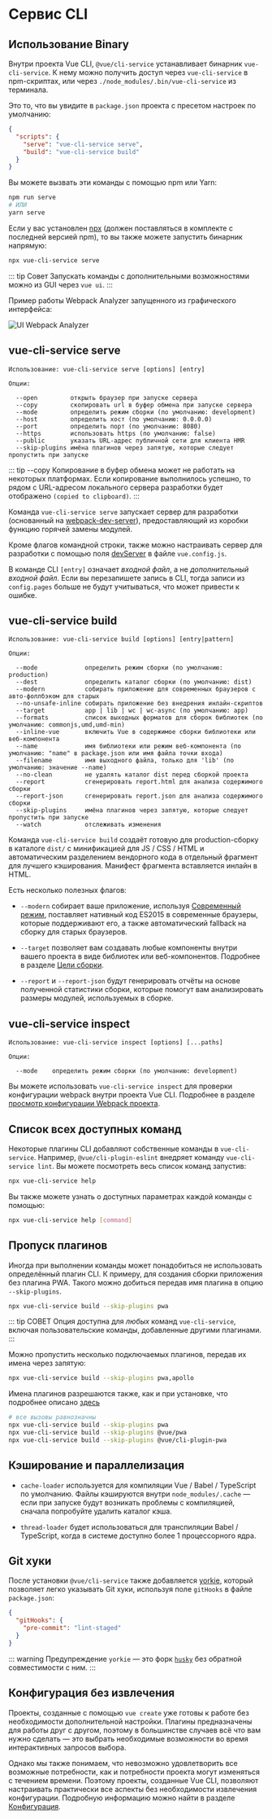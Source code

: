 # Сервис CLI

## Использование Binary

Внутри проекта Vue CLI, `@vue/cli-service` устанавливает бинарник `vue-cli-service`. К нему можно получить доступ через `vue-cli-service` в npm-скриптах, или через `./node_modules/.bin/vue-cli-service` из терминала.

Это то, что вы увидите в `package.json` проекта с пресетом настроек по умолчанию:

```json
{
  "scripts": {
    "serve": "vue-cli-service serve",
    "build": "vue-cli-service build"
  }
}
```

Вы можете вызвать эти команды с помощью npm или Yarn:

```bash
npm run serve
# ИЛИ
yarn serve
```

Если у вас установлен [npx](https://github.com/npm/npx) (должен поставляться в комплекте с последней версией npm), то вы также можете запустить бинарник напрямую:

```bash
npx vue-cli-service serve
```

::: tip Совет
Запускать команды с дополнительными возможностями можно из GUI через `vue ui`.
:::

Пример работы Webpack Analyzer запущенного из графического интерфейса:

![UI Webpack Analyzer](/ui-analyzer.png)

## vue-cli-service serve

```
Использование: vue-cli-service serve [options] [entry]

Опции:

  --open         открыть браузер при запуске сервера
  --copy         скопировать url в буфер обмена при запуске сервера
  --mode         определить режим сборки (по умолчанию: development)
  --host         определить хост (по умолчанию: 0.0.0.0)
  --port         определить порт (по умолчанию: 8080)
  --https        использовать https (по умолчанию: false)
  --public       указать URL-адрес публичной сети для клиента HMR
  --skip-plugins имёна плагинов через запятую, которые следует пропустить при запуске
```

::: tip --copy
Копирование в буфер обмена может не работать на некоторых платформах. Если копирование выполнилось успешно, то рядом с URL-адресом локального сервера разработки будет отображено `(copied to clipboard)`.
:::

Команда `vue-cli-service serve` запускает сервер для разработки (основанный на [webpack-dev-server](https://github.com/webpack/webpack-dev-server)), предоставляющий из коробки функцию горячей замены модулей.

Кроме флагов командной строки, также можно настраивать сервер для разработки с помощью поля [devServer](../config/#devserver) в файле `vue.config.js`.

В команде CLI `[entry]` означает *входной файл*, а не *дополнительный входной файл*. Если вы перезапишете запись в CLI, тогда записи из `config.pages` больше не будут учитываться, что может привести к ошибке.

## vue-cli-service build

```
Использование: vue-cli-service build [options] [entry|pattern]

Опции:

  --mode             определить режим сборки (по умолчанию: production)
  --dest             определить каталог сборки (по умолчанию: dist)
  --modern           собирать приложение для современных браузеров с авто-фоллбэком для старых
  --no-unsafe-inline собирать приложение без внедрения инлайн-скриптов
  --target           app | lib | wc | wc-async (по умолчанию: app)
  --formats          список выходных форматов для сборок библиотек (по умолчанию: commonjs,umd,umd-min)
  --inline-vue       включить Vue в содержимое сборки библиотеки или веб-компонента
  --name             имя библиотеки или режим веб-компонента (по умолчанию: "name" в package.json или имя файла точки входа)
  --filename         имя выходного файла, только для 'lib' (по умолчанию: значение --name)
  --no-clean         не удалять каталог dist перед сборкой проекта
  --report           сгенерировать report.html для анализа содержимого сборки
  --report-json      сгенерировать report.json для анализа содержимого сборки
  --skip-plugins     имёна плагинов через запятую, которые следует пропустить при запуске
  --watch            отслеживать изменения
```

Команда `vue-cli-service build` создаёт готовую для production-сборку в каталоге `dist/` с минификацией для JS / CSS / HTML и автоматическим разделением вендорного кода в отдельный фрагмент для лучшего кэширования. Манифест фрагмента вставляется инлайн в HTML.

Есть несколько полезных флагов:

- `--modern` собирает ваше приложение, используя [Современный режим](./browser-compatibility.md#современный-режим), поставляет нативный код ES2015 в современные браузеры, которые поддерживают его, а также автоматический fallback на сборку для старых браузеров.

- `--target` позволяет вам создавать любые компоненты внутри вашего проекта в виде библиотек или веб-компонентов. Подробнее в разделе [Цели сборки](./build-targets.md).

- `--report` и `--report-json` будут генерировать отчёты на основе полученной статистики сборки, которые помогут вам анализировать размеры модулей, используемых в сборке.

## vue-cli-service inspect

```
Использование: vue-cli-service inspect [options] [...paths]

Опции:

  --mode    определить режим сборки (по умолчанию: development)
```

Вы можете использовать `vue-cli-service inspect` для проверки конфигурации webpack внутри проекта Vue CLI. Подробнее в разделе [просмотр конфигурации Webpack проекта](./webpack.md#просмотр-конфигурации-webpack-проекта).

## Список всех доступных команд

Некоторые плагины CLI добавляют собственные команды в `vue-cli-service`. Например, `@vue/cli-plugin-eslint` внедряет команду `vue-cli-service lint`. Вы можете посмотреть весь список команд запустив:

```bash
npx vue-cli-service help
```

Вы также можете узнать о доступных параметрах каждой команды с помощью:

```bash
npx vue-cli-service help [command]
```

## Пропуск плагинов

Иногда при выполнении команды может понадобиться не использовать определённый плагин CLI. К примеру, для создания сборки приложения без плагина PWA. Такого можно добиться передав имя плагина в опцию `--skip-plugins`.

```bash
npx vue-cli-service build --skip-plugins pwa
```

::: tip СОВЕТ
Опция доступна для _любых_ команд `vue-cli-service`, включая пользовательские команды, добавленные другими плагинами.
:::

Можно пропустить несколько подключаемых плагинов, передав их имена через запятую:

```bash
npx vue-cli-service build --skip-plugins pwa,apollo
```

Имена плагинов разрешаются также, как и при установке, что подробнее описано [здесь](./plugins-and-presets.md#установка-пnагинов-в-существующий-проект)

``` bash
# все вызовы равнозначны
npx vue-cli-service build --skip-plugins pwa
npx vue-cli-service build --skip-plugins @vue/pwa
npx vue-cli-service build --skip-plugins @vue/cli-plugin-pwa
```

## Кэширование и параллелизация

- `cache-loader` используется для компиляции Vue / Babel / TypeScript по умолчанию. Файлы кэшируются внутри `node_modules/.cache` — если при запуске будут возникать проблемы с компиляцией, сначала попробуйте удалить каталог кэша.

- `thread-loader` будет использоваться для транспиляции Babel / TypeScript, когда в системе доступно более 1 процессорного ядра.

## Git хуки

После установки `@vue/cli-service` также добавляется [yorkie](https://github.com/yyx990803/yorkie), который позволяет легко указывать Git хуки, используя поле `gitHooks` в файле `package.json`:

```json
{
  "gitHooks": {
    "pre-commit": "lint-staged"
  }
}
```

::: warning Предупреждение
`yorkie` — это форк [`husky`](https://github.com/typicode/husky) без обратной совместимости с ним.
:::

## Конфигурация без извлечения

Проекты, созданные с помощью `vue create` уже готовы к работе без необходимости дополнительной настройки. Плагины предназначены для работы друг с другом, поэтому в большинстве случаев всё что вам нужно сделать — это выбрать необходимые возможности во время интерактивных запросов выбора.

Однако мы также понимаем, что невозможно удовлетворить все возможные потребности, как и потребности проекта могут изменяться с течением времени. Поэтому проекты, созданные Vue CLI, позволяют настраивать практически все аспекты без необходимости извлечения конфигурации. Подробную информацию можно найти в разделе [Конфигурация](../config/).
